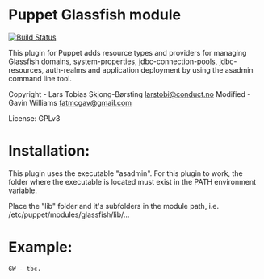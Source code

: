Puppet Glassfish module
============================

[![Build Status](https://secure.travis-ci.org/fatmcgav/puppet-glassfish.png)](http://travis-ci.org/fatmcgav/puppet-glassfish)

This plugin for Puppet adds resource types and providers for managing Glassfish
domains, system-properties, jdbc-connection-pools, jdbc-resources, auth-realms
and application deployment by using the asadmin command line tool.

Copyright - Lars Tobias Skjong-Børsting <larstobi@conduct.no>
Modified - Gavin Williams <fatmcgav@gmail.com>

License: GPLv3

Installation:
=============
This plugin uses the executable "asadmin". For this plugin to work, the
folder where the executable is located must exist in the PATH environment
variable.

Place the "lib" folder and it's subfolders in the module path,
i.e. /etc/puppet/modules/glassfish/lib/...

Example:
========

    GW - tbc.